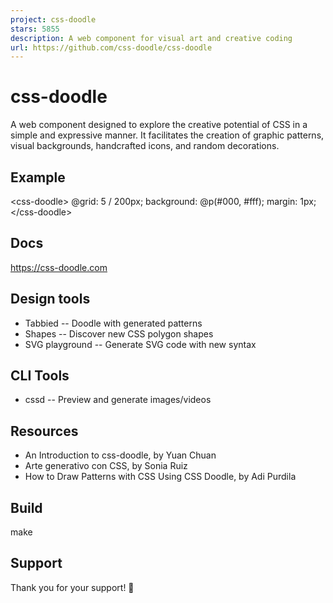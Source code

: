 ```yaml
---
project: css-doodle
stars: 5855
description: A web component for visual art and creative coding
url: https://github.com/css-doodle/css-doodle
---
```


css-doodle
==========

A web component designed to explore the creative potential of CSS in a simple and expressive manner. It facilitates the creation of graphic patterns, visual backgrounds, handcrafted icons, and random decorations.

Example
-------

<css\-doodle\>
  @grid: 5 / 200px;
  background: @p(#000, #fff);
  margin: 1px;
</css\-doodle\>

Docs
----

https://css-doodle.com

Design tools
------------

-   Tabbied -- Doodle with generated patterns
-   Shapes -- Discover new CSS polygon shapes
-   SVG playground -- Generate SVG code with new syntax

CLI Tools
---------

-   cssd -- Preview and generate images/videos

Resources
---------

-   An Introduction to css-doodle, by Yuan Chuan
-   Arte generativo con CSS, by Sonia Ruiz
-   How to Draw Patterns with CSS Using CSS Doodle, by Adi Purdila

Build
-----

make

Support
-------

Thank you for your support! 🙏
